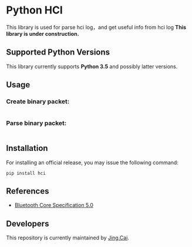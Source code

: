 # Python HCI
This library is used for parse hci log，and get useful info from hci log
**This library is under construction.**

## Supported Python Versions

This library currently supports **Python 3.5** and possibly latter versions.

## Usage

### Create binary packet:

```

```

### Parse binary packet:

```

```

## Installation

For installing an official release, you may issue the following command:

`pip install hci`


## References
- [Bluetooth Core Specification 5.0](https://www.bluetooth.com/specifications/bluetooth-core-specification)
## Developers

This repository is currently maintained by [Jing.Cai](https://github.com/cc4728).
